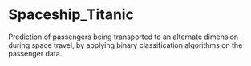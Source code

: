 # Spaceship_Titanic
Prediction  of passengers being transported to an alternate dimension during space travel, by applying binary classification algorithms on the passenger data.
